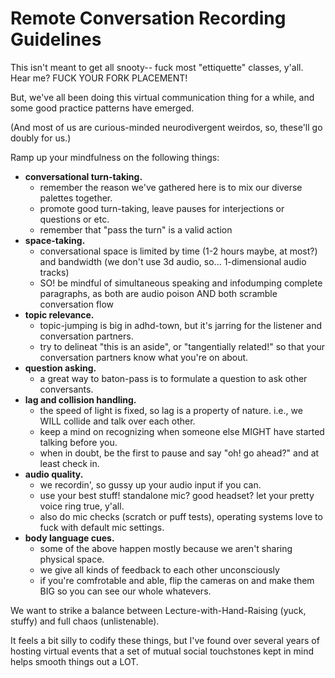 # Remote Conversation Recording Guidelines

This isn't meant to get all snooty-- fuck most "ettiquette" classes, y'all. Hear me? FUCK YOUR FORK PLACEMENT!

But, we've all been doing this virtual communication thing for a while, and some good practice patterns have emerged. 

(And most of us are curious-minded neurodivergent weirdos, so, these'll go doubly for us.)  

Ramp up your mindfulness on the following things: 
- **conversational turn-taking.**
  - remember the reason we've gathered here is to mix our diverse palettes together. 
  - promote good turn-taking, leave pauses for interjections or questions or etc.
  - remember that "pass the turn" is a valid action
- **space-taking.**
  - conversational space is limited by time (1-2 hours maybe, at most?) and bandwidth (we don't use 3d audio, so... 1-dimensional audio tracks) 
  - SO! be mindful of simultaneous speaking and infodumping complete paragraphs, as both are audio poison AND both scramble conversation flow
- **topic relevance.**
  - topic-jumping is big in adhd-town, but it's jarring for the listener and conversation partners.
  - try to delineat "this is an aside", or "tangentially related!" so that your conversation partners know what you're on about.
- **question asking.**
  - a great way to baton-pass is to formulate a question to ask other conversants.
- **lag and collision handling.**
  - the speed of light is fixed, so lag is a property of nature. i.e., we WILL collide and talk over each other.
  - keep a mind on recognizing when someone else MIGHT have started talking before you.
  - when in doubt, be the first to pause and say "oh! go ahead?" and at least check in. 
- **audio quality.**
  - we recordin', so gussy up your audio input if you can.
  - use your best stuff! standalone mic? good headset? let your pretty voice ring true, y'all.
  - also do mic checks (scratch or puff tests), operating systems love to fuck with default mic settings. 
- **body language cues.**
  - some of the above happen mostly because we aren't sharing physical space.
  - we give all kinds of feedback to each other unconsciously
  - if you're comfrotable and able, flip the cameras on and make them BIG so you can see our whole whatevers.

We want to strike a balance between Lecture-with-Hand-Raising (yuck, stuffy) and full chaos (unlistenable). 

It feels a bit silly to codify these things, but I've found over several years of hosting virtual events that a set of mutual social touchstones kept in mind helps smooth things out a LOT. 
